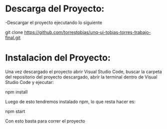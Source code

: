# Descarga del Proyecto:

-Descargar el proyecto ejecutando lo siguiente

git clone https://github.com/torrestobias/unq-ui-tobias-torres-trabajo-final.git

# Instalacion del Proyecto:

Una vez descargado el proyecto abrir Visual Studio Code, buscar la carpeta del repositorio del proyecto descargado, abrir la terminal dentro de Visual Studio Code y ejecutar:

npm install

Luego de esto tendremos instalado npm, lo que resta hacer es:

npm start

Con esto basta para correr el proyecto

